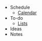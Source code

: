 - Schedule
	- [Calendar](https://calendar.google.com/calendar/u/0/r/day)
- To-do
	- [Lists](https://keep.google.com/u/0/#home)
- Ideas
- Notes